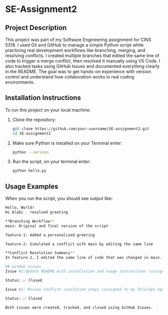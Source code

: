 # SE-Assignment2

## Project Description
This project was part of my Software Engineering assignment for CINS 5318. I used Git and GitHub to manage a simple Python script while practicing real development workflows like branching, merging, and resolving conflicts. I created multiple branches that edited the same line of code to trigger a merge conflict, then resolved it manually using VS Code. I also tracked tasks using GitHub Issues and documented everything clearly in the README. The goal was to get hands-on experience with version control and understand how collaboration works in real coding environments.

## Installation Instructions

To run this project on your local machine:
1. Clone the repository:
   ```bash
   git clone https://github.com/your-username/SE-assignment2.git
   cd SE-assignment2
2. Make sure Python is installed on your Terminal enter:
    ```bash
    python --version
3. Run the script, on your terminal enter:
    ```bash
    python hello.py

 ## Usage Examples
 When you run the script, you should see output like:
 ```bash
 Hello, World!
 Hi Alabi - resolved greeting

**Branching Workflow**
main: Original and final version of the script

feature-1: Added a personalized greeting

feature-2: Simulated a conflict with main by editing the same line

**Conflict Resolution Summary**
In feature-2, I edited the same line of code that was changed in main. When I tried to merge the branches, Git detected a conflict. I resolved it manually in VS Code by choosing a final version of the greeting and committing the fix. This helped me understand how Git handles conflicting changes and how to resolve them properly.

## GitHub Issues
Issue #1:Update README with installation and usage instructions (assigned to me)

Status: ✅ Closed

Issue #2: Review conflict resolution steps (assigned to my Tolulope Ogunmakinwa)

Status: ✅ Closed

Both issues were created, tracked, and closed using GitHub Issues.

